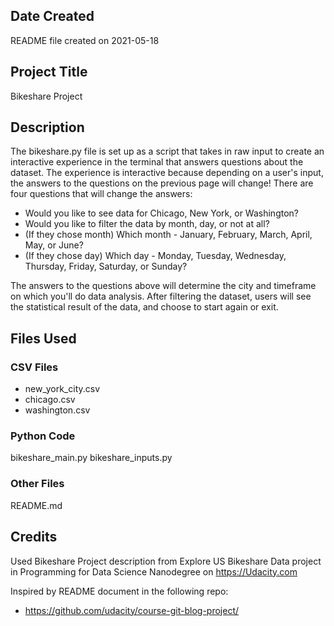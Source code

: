 ## Date Created
README file created on 2021-05-18

## Project Title
Bikeshare Project

## Description
The bikeshare.py file is set up as a script that takes in raw input to create an interactive experience in the terminal that answers questions about the dataset. The experience is interactive because depending on a user's input, the answers to the questions on the previous page will change! There are four questions that will change the answers:

* Would you like to see data for Chicago, New York, or Washington?
* Would you like to filter the data by month, day, or not at all?
* (If they chose month) Which month - January, February, March, April, May, or June?
* (If they chose day) Which day - Monday, Tuesday, Wednesday, Thursday, Friday, Saturday, or Sunday?

The answers to the questions above will determine the city and timeframe on which you'll do data analysis. After filtering the dataset, users will see the statistical result of the data, and choose to start again or exit.

## Files Used
### CSV Files  
* new_york_city.csv  
* chicago.csv        
* washington.csv
### Python Code    
bikeshare_main.py
bikeshare_inputs.py
### Other Files
README.md

## Credits
Used Bikeshare Project description from Explore US Bikeshare Data project in Programming for Data Science Nanodegree on https://Udacity.com

Inspired by README document in the following repo:
* https://github.com/udacity/course-git-blog-project/
